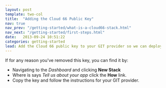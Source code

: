 ```yaml
---
layout: post
template: two-col
title:  "Adding the Cloud 66 Public Key"
nav: true
nav_prev: "/getting-started/what-is-a-cloud66-stack.html"
nav_next: "/getting-started/first-steps.html"
date:   2013-09-24 10:51:22
categories: getting-started
lead: Add the Cloud 66 public key to your GIT provider so we can deploy your code.
---
```



<p>If for any reason you've removed this key, you can find it by:</p>

<ul>
    <li>
        Navigating to the <em>Dashboard</em> and clicking <strong>New Stack</strong>
    </li>
    <li>
        Where is says <em>Tell us about your app</em> click the <strong>How</strong> link.
    </li>
    <li>
        Copy the key and follow the instructions for your GIT provider.
    </li>
</ul>